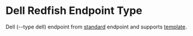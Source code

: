 # Dell Redfish Endpoint Type

Dell (--type dell) endpoint from [standard](./EndpointStandard.md) endpoint and supports [template](./TemplateDell.md).
